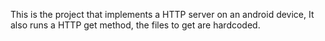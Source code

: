 This is the project that implements a HTTP server on an android device,
It also runs a HTTP get method, the files to get are hardcoded.


